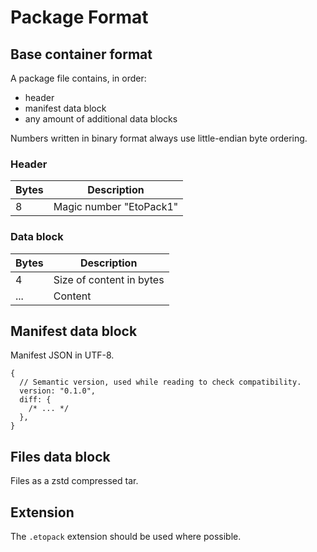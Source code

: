 # Package Format

## Base container format

A package file contains, in order:

- header
- manifest data block
- any amount of additional data blocks

Numbers written in binary format always use little-endian byte ordering.

### Header

| Bytes | Description            |
| ----- | ---------------------- |
| 8     | Magic number "EtoPack1" |

### Data block

| Bytes | Description              |
| ----- | ------------------------ |
| 4     | Size of content in bytes |
| ...   | Content                  |

## Manifest data block

Manifest JSON in UTF-8.

```json5
{
  // Semantic version, used while reading to check compatibility.
  version: "0.1.0",
  diff: {
    /* ... */
  },
}
```

## Files data block

Files as a zstd compressed tar.

## Extension

The `.etopack` extension should be used where possible.
